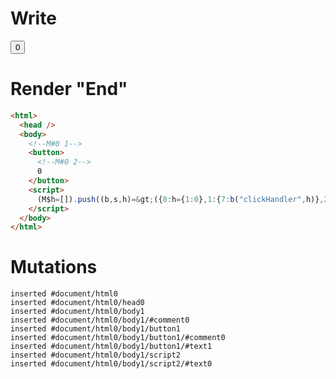 # Write
  <body><!M#0 1><button><!M#0 2>0</button></body><script>(M$h=[]).push((b,s,h)=>({0:h={1:0},1:{7:b("clickHandler",h)},2:{_:h}}),["subscribe_clickCount$renderBody",2,"FancyButton$onclick_hydrate",1,])</script>


# Render "End"
```html
<html>
  <head />
  <body>
    <!--M#0 1-->
    <button>
      <!--M#0 2-->
      0
    </button>
    <script>
      (M$h=[]).push((b,s,h)=&gt;({0:h={1:0},1:{7:b("clickHandler",h)},2:{_:h}}),["subscribe_clickCount$renderBody",2,"FancyButton$onclick_hydrate",1,])
    </script>
  </body>
</html>
```

# Mutations
```
inserted #document/html0
inserted #document/html0/head0
inserted #document/html0/body1
inserted #document/html0/body1/#comment0
inserted #document/html0/body1/button1
inserted #document/html0/body1/button1/#comment0
inserted #document/html0/body1/button1/#text1
inserted #document/html0/body1/script2
inserted #document/html0/body1/script2/#text0
```
